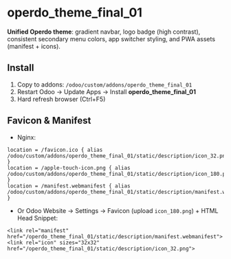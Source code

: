 # operdo_theme_final_01

**Unified Operdo theme**: gradient navbar, logo badge (high contrast), consistent secondary menu colors, app switcher styling, and PWA assets (manifest + icons).

## Install
1) Copy to addons: `/odoo/custom/addons/operdo_theme_final_01`
2) Restart Odoo → Update Apps → Install **operdo_theme_final_01**
3) Hard refresh browser (Ctrl+F5)

## Favicon & Manifest
- Nginx:
```
location = /favicon.ico { alias /odoo/custom/addons/operdo_theme_final_01/static/description/icon_32.png; }
location = /apple-touch-icon.png { alias /odoo/custom/addons/operdo_theme_final_01/static/description/icon_180.png; }
location = /manifest.webmanifest { alias /odoo/custom/addons/operdo_theme_final_01/static/description/manifest.webmanifest; }
```
- Or Odoo Website → Settings → Favicon (upload `icon_180.png`) + HTML Head Snippet:
```
<link rel="manifest" href="/operdo_theme_final_01/static/description/manifest.webmanifest">
<link rel="icon" sizes="32x32" href="/operdo_theme_final_01/static/description/icon_32.png">
```
